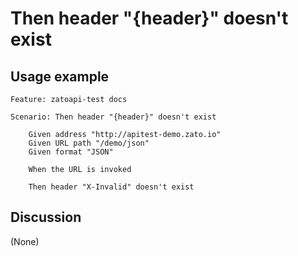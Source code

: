 
Then header "{header}" doesn't exist
=============================================================================================================

Usage example
-------------

```
Feature: zatoapi-test docs

Scenario: Then header "{header}" doesn't exist

    Given address "http://apitest-demo.zato.io"
    Given URL path "/demo/json"
    Given format "JSON"

    When the URL is invoked

    Then header "X-Invalid" doesn't exist
```

Discussion
----------

(None)